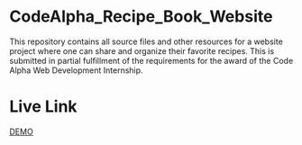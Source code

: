 # CodeAlpha_Recipe_Book_Website
This repository contains all source files and other resources for a website project where one can share and organize their favorite recipes. This is submitted in partial fulfillment of the requirements for the award of the Code Alpha Web Development Internship. 

# Live Link
<a href="https://recipedocious.netlify.app/" target="_blank">DEMO</a>
